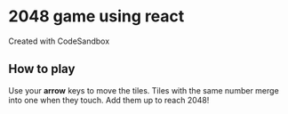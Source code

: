 # 2048 game using react 
Created with CodeSandbox
## How to play
Use your <b>arrow</b> keys to move the tiles. Tiles with the same number merge into one when they touch. Add them up to reach 2048!
